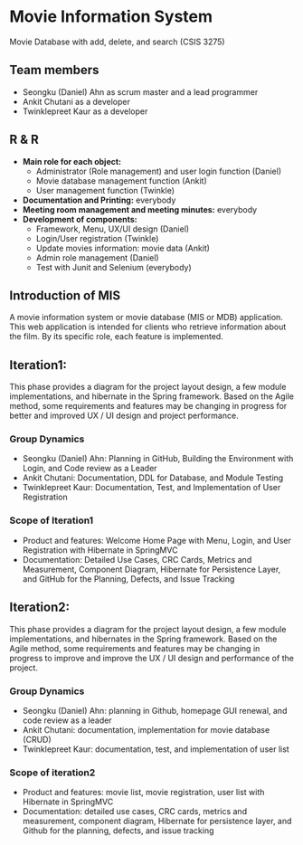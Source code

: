 # Movie Information System
Movie Database with add, delete, and search (CSIS 3275)

##	Team members
-	Seongku (Daniel) Ahn as scrum master and a lead programmer
-	Ankit Chutani as a developer
-	Twinklepreet Kaur as a developer

## R & R

* **Main role for each object:**
 	- Administrator (Role management) and user login function (Daniel)
 	- Movie database management function (Ankit)
 	- User management function (Twinkle)
* **Documentation and Printing:** everybody
* **Meeting room management and meeting minutes:** everybody
* **Development of components:**
 	- Framework, Menu, UX/UI design (Daniel)
 	- Login/User registration (Twinkle)
 	- Update movies information: movie data (Ankit)
 	- Admin role management (Daniel)
 	- Test with Junit and Selenium (everybody)


##	Introduction of MIS

A movie information system or movie database (MIS or MDB) application. This web application is intended for clients who retrieve information about the film. By its specific role, each feature is implemented.

##	Iteration1:

This phase provides a diagram for the project layout design, a few module implementations, and hibernate in the Spring framework. Based on the Agile method, some requirements and features may be changing in progress for better and improved UX / UI design and project performance.

###	Group Dynamics

-	Seongku (Daniel) Ahn: Planning in GitHub, Building the Environment with Login, and Code review as a Leader
-	Ankit Chutani: Documentation, DDL for Database, and Module Testing
-	Twinklepreet Kaur: Documentation, Test, and Implementation of User Registration 

###	Scope of Iteration1
-	Product and features: Welcome Home Page with Menu, Login, and User Registration with Hibernate in SpringMVC
-	Documentation: Detailed Use Cases, CRC Cards, Metrics and Measurement, Component Diagram, Hibernate for Persistence Layer, and GitHub for the Planning, Defects, and Issue Tracking

##	Iteration2:

This phase provides a diagram for the project layout design, a few module implementations, and hibernates in the Spring framework. Based on the Agile method, some requirements and features may be changing in progress to improve and improve the UX / UI design and performance of the project.

###	Group Dynamics

-	Seongku (Daniel) Ahn: planning in Github, homepage GUI renewal, and code review as a leader
-	Ankit Chutani: documentation, implementation for movie database (CRUD)
-	Twinklepreet Kaur: documentation, test, and implementation of user list

###	Scope of iteration2
-	Product and features: movie list, movie registration, user list with Hibernate in SpringMVC
-	Documentation: detailed use cases, CRC cards, metrics and measurement, component diagram, Hibernate for persistence layer, and Github for the planning, defects, and issue tracking
